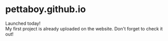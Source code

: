 # pettaboy.github.io

Launched today!\
My first project is already uploaded on the website. Don't forget to check it out!
